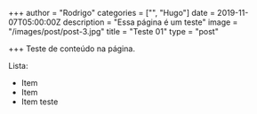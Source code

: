 +++
author = "Rodrigo"
categories = ["", "Hugo"]
date = 2019-11-07T05:00:00Z
description = "Essa página é um teste"
image = "/images/post/post-3.jpg"
title = "Teste 01"
type = "post"

+++
Teste de conteúdo na página.

Lista:

* Item
* Item
* Item teste